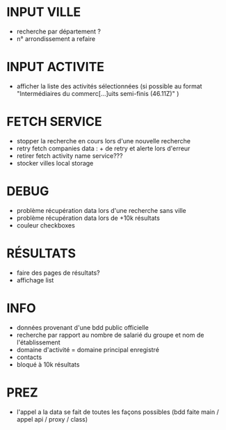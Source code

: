 # INPUT VILLE
- recherche par département ?
- n° arrondissement a refaire


# INPUT ACTIVITE
- afficher la liste des activités sélectionnées (si possible au format "Intermédiaires du commerc[...]uits semi-finis (46.11Z)" )


# FETCH SERVICE
- stopper la recherche en cours lors d'une nouvelle recherche
- retry fetch companies data : + de retry et alerte lors d'erreur
- retirer fetch activity name service???
- stocker villes local storage


# DEBUG
- problème récupération data lors d'une recherche sans ville
- problème récupération data lors de +10k résultats
- couleur checkboxes


# RÉSULTATS
- faire des pages de résultats?
- affichage list


# INFO
- données provenant d'une bdd public officielle
- recherche par rapport au nombre de salarié du groupe et nom de l'établissement
- domaine d'activité = domaine principal enregistré
- contacts
- bloqué à 10k résultats


# PREZ
- l'appel a la data se fait de toutes les façons possibles (bdd faite main / appel api / proxy / class)